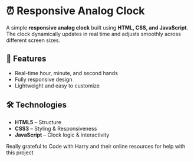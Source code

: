 <!DOCTYPE html>
<html lang="en">
<head>
  <meta charset="UTF-8">
  <meta name="viewport" content="width=device-width, initial-scale=1.0">
 
<body>

  <h1>⏰ Responsive Analog Clock</h1>

  <p>
    A simple <strong>responsive analog clock</strong> built using 
    <strong>HTML, CSS, and JavaScript</strong>. The clock dynamically updates in 
    real time and adjusts smoothly across different screen sizes.
  </p>

  <h2>🚀 Features</h2>
  <ul>
    <li>Real-time hour, minute, and second hands</li>
    <li>Fully responsive design</li>
    <li>Lightweight and easy to customize</li>
  </ul>

  <h2>🛠️ Technologies</h2>
  <ul>
    <li><strong>HTML5</strong> – Structure</li>
    <li><strong>CSS3</strong> – Styling & Responsiveness</li>
    <li><strong>JavaScript</strong> – Clock logic & interactivity</li>
  </ul>

  <p>Really grateful to Code with Harry and their online resources for help with this project</p>

</body>
</html>
